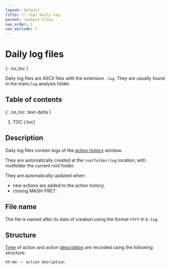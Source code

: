 ```yaml
---
layout: default
title: (*.log) Daily log
parent: /output-files
nav_order: 1
nav_exclude: 1
---
```



# Daily log files
{: .no_toc }

Daily log files are ASCII files with the extension `.log`. They are usually found in the main`/log` analysis folder.

## Table of contents
{: .no_toc .text-delta }

1. TOC
{:toc}

## Description

Daily log files contain logs of the <u>action history</u> window.

They are automatically created at the `rootfolder/log` location, with rootfolder the current root folder.

They are automatically updated when:
- new actions are added to the action history,
- closing MASH-FRET.

## File name

The file is named after its date of creation using the format `YYYY-M-D.log`.


## Structure

<u>Time</u> of action and action <u>description</u> are recorded using the following structure:

```
hh:mm -- action desription
```